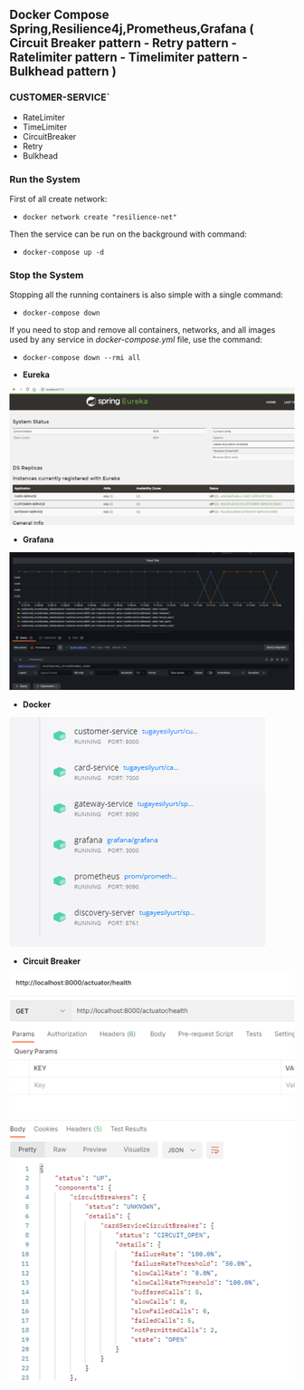 ## Docker Compose Spring,Resilience4j,Prometheus,Grafana ( Circuit Breaker pattern - Retry pattern - Ratelimiter pattern - Timelimiter pattern - Bulkhead pattern )

### CUSTOMER-SERVICE`

* RateLimiter
* TimeLimiter
* CircuitBreaker
* Retry
* Bulkhead

### Run the System
First of all create network:

* `docker network create "resilience-net"`

Then the service can be run on the background with command:

* `docker-compose up -d`


### Stop the System
Stopping all the running containers is also simple with a single command:

* `docker-compose down`

If you need to stop and remove all containers, networks, and all images used by any service in <em>docker-compose.yml</em> file, use the command:

* `docker-compose down --rmi all`


- **Eureka**

![Eureka](https://github.com/tugayesilyurt/spring-resilience4j-all-example/blob/main/assets/eureka.PNG)

- **Grafana**

![Grafana](https://github.com/tugayesilyurt/spring-resilience4j-all-example/blob/main/assets/grafana.PNG)
	
- **Docker**

![Docker](https://github.com/tugayesilyurt/spring-resilience4j-all-example/blob/main/assets/docker.PNG)

- **Circuit Breaker**

![Circuit Breaker](https://github.com/tugayesilyurt/spring-resilience4j-all-example/blob/main/assets/circuit-breaker-postman.PNG)